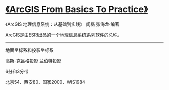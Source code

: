 # [《ArcGIS From Basics To Practice》](https://github.com/zfy68/gitblog/issues/73)

《ArcGIS 地理信息系统：从基础到实践》 闫磊 张海龙·编著



  [ArcGIS](https://zh.wikipedia.org/zh-cn/ArcGIS)是由[ESRI](https://zh.wikipedia.org/wiki/ESRI)出品的一个[地理信息系统](https://zh.wikipedia.org/wiki/%E5%9C%B0%E7%90%86%E8%B3%87%E8%A8%8A%E7%B3%BB%E7%B5%B1)系列[软件](https://zh.wikipedia.org/wiki/%E8%BB%9F%E9%AB%94)的总称。





---

地面坐标系和投影坐标系

高斯-克吕格投影
兰伯特投影

6分和3分带

北京54、西安80、国家2000、WIS1984